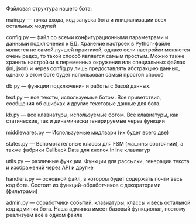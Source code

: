 Файловая структура нашего бота:

  main.py — точка входа, код запуска бота и инициализации всех остальных модулей

  config.py — файл со всеми конфигурационными параметрами и данными подключения к БД. Хранение настроек в Python-файле является не самой лучшей практикой, однако если настройки меняются очень редко, то такой способ является самым простым. Можно также хранить настройки в переменных окружения или специальных файлах (ini, json) и через config.py лишь предоставлять абстракцию данных, однако в этом боте будет использован самый простой способ

  db.py — функции подключения и работы с базой данных.

  text.py — все тексты, используемые ботом. Все приветствия, сообщения об ошибках и другие текстовые данные для бота.

  kb.py — все клавиатуры, используемые ботом. Все клавиатуры, как статические, так и динамически генерируемые через функции

  middlewares.py — Используемые мидлвари (их будет всего две)

  states.py — Вспомогательные классы для FSM (машины состояний), а также фабрики Callback Data для кнопок Inline клавиатур

  utils.py — различные функции. Функции для рассылки, генерации текста и изображений через API и другие

  handlers.py — основной файл, в котором будет содержать почти весь код бота. Состоит из функций-обработчиков с декораторами (фильтрами)

  admin.py — обработчики событий, клавиатуры, классы и весь остальной код админки бота. Наша админка имеет базовый функционал, поэтому реализуем всё в одном файле